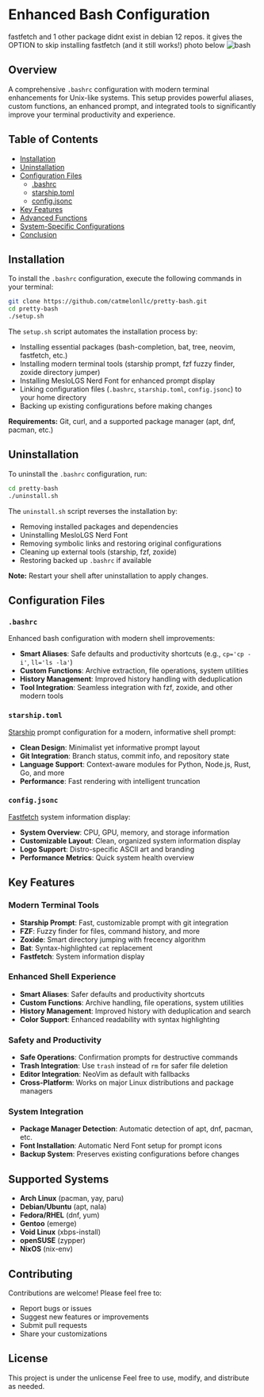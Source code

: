 # Enhanced Bash Configuration
 
fastfetch and 1 other package didnt exist in debian 12 repos. it gives the OPTION to skip installing fastfetch (and it still works!) photo below
![bash](https://copyparty.blahaj.dedyn.io/images/IMG_3434.jpeg)

## Overview

A comprehensive `.bashrc` configuration with modern terminal enhancements for Unix-like systems. This setup provides powerful aliases, custom functions, an enhanced prompt, and integrated tools to significantly improve your terminal productivity and experience.

## Table of Contents

- [Installation](#installation)
- [Uninstallation](#uninstallation)
- [Configuration Files](#configuration-files)
  - [.bashrc](#bashrc)
  - [starship.toml](#starshiptoml)
  - [config.jsonc](#configjsonc)
- [Key Features](#key-features)
- [Advanced Functions](#advanced-functions)
- [System-Specific Configurations](#system-specific-configurations)
- [Conclusion](#conclusion)

## Installation

To install the `.bashrc` configuration, execute the following commands in your terminal:

```sh
git clone https://github.com/catmelonllc/pretty-bash.git
cd pretty-bash
./setup.sh
```

The `setup.sh` script automates the installation process by:

- Installing essential packages (bash-completion, bat, tree, neovim, fastfetch, etc.)
- Installing modern terminal tools (starship prompt, fzf fuzzy finder, zoxide directory jumper)
- Installing MesloLGS Nerd Font for enhanced prompt display
- Linking configuration files (`.bashrc`, `starship.toml`, `config.jsonc`) to your home directory
- Backing up existing configurations before making changes

**Requirements:** Git, curl, and a supported package manager (apt, dnf, pacman, etc.)

## Uninstallation

To uninstall the `.bashrc` configuration, run:

```sh
cd pretty-bash
./uninstall.sh
```

The `uninstall.sh` script reverses the installation by:

- Removing installed packages and dependencies
- Uninstalling MesloLGS Nerd Font
- Removing symbolic links and restoring original configurations
- Cleaning up external tools (starship, fzf, zoxide)
- Restoring backed up `.bashrc` if available

**Note:** Restart your shell after uninstallation to apply changes.

## Configuration Files

### `.bashrc`

Enhanced bash configuration with modern shell improvements:

- **Smart Aliases**: Safe defaults and productivity shortcuts (e.g., `cp='cp -i'`, `ll='ls -la'`)
- **Custom Functions**: Archive extraction, file operations, system utilities
- **History Management**: Improved history handling with deduplication
- **Tool Integration**: Seamless integration with fzf, zoxide, and other modern tools

### `starship.toml`

[Starship](https://starship.rs/) prompt configuration for a modern, informative shell prompt:

- **Clean Design**: Minimalist yet informative prompt layout
- **Git Integration**: Branch status, commit info, and repository state
- **Language Support**: Context-aware modules for Python, Node.js, Rust, Go, and more
- **Performance**: Fast rendering with intelligent truncation

### `config.jsonc`

[Fastfetch](https://github.com/fastfetch-cli/fastfetch) system information display:

- **System Overview**: CPU, GPU, memory, and storage information
- **Customizable Layout**: Clean, organized system information display
- **Logo Support**: Distro-specific ASCII art and branding
- **Performance Metrics**: Quick system health overview

## Key Features

### Modern Terminal Tools
- **Starship Prompt**: Fast, customizable prompt with git integration
- **FZF**: Fuzzy finder for files, command history, and more
- **Zoxide**: Smart directory jumping with frecency algorithm
- **Bat**: Syntax-highlighted `cat` replacement
- **Fastfetch**: System information display

### Enhanced Shell Experience
- **Smart Aliases**: Safer defaults and productivity shortcuts
- **Custom Functions**: Archive handling, file operations, system utilities
- **History Management**: Improved history with deduplication and search
- **Color Support**: Enhanced readability with syntax highlighting

### Safety and Productivity
- **Safe Operations**: Confirmation prompts for destructive commands
- **Trash Integration**: Use `trash` instead of `rm` for safer file deletion
- **Editor Integration**: NeoVim as default with fallbacks
- **Cross-Platform**: Works on major Linux distributions and package managers

### System Integration
- **Package Manager Detection**: Automatic detection of apt, dnf, pacman, etc.
- **Font Installation**: Automatic Nerd Font setup for prompt icons
- **Backup System**: Preserves existing configurations before changes

## Supported Systems

- **Arch Linux** (pacman, yay, paru)
- **Debian/Ubuntu** (apt, nala)
- **Fedora/RHEL** (dnf, yum)
- **Gentoo** (emerge)
- **Void Linux** (xbps-install)
- **openSUSE** (zypper)
- **NixOS** (nix-env)

## Contributing

Contributions are welcome! Please feel free to:
- Report bugs or issues
- Suggest new features or improvements
- Submit pull requests
- Share your customizations

## License

This project is under the unlicense Feel free to use, modify, and distribute as needed.
